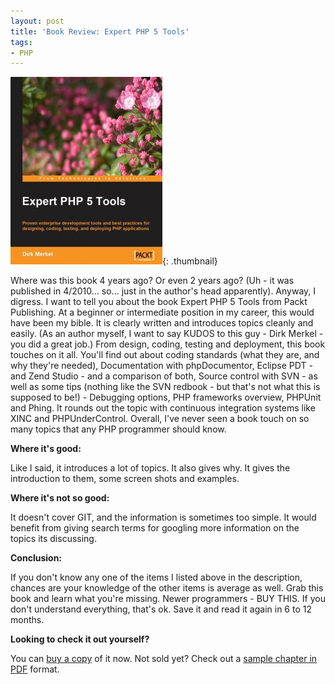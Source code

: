 ```yaml
---
layout: post
title: 'Book Review: Expert PHP 5 Tools'
tags:
- PHP
---
```

[![](/uploads/2010/8389_MockupCover-243x300.jpg)](/uploads/2010/8389_MockupCover.jpg){: .thumbnail}

Where was this book 4 years ago?  Or even 2 years ago?  (Uh - it was published in 4/2010... so... just in the author's head apparently).  Anyway, I digress.  I want to tell you about the book Expert PHP 5 Tools from Packt Publishing.  At a beginner or intermediate position in my career, this would have been my bible.  It is clearly written and introduces topics cleanly and easily.  (As an author myself, I want to say KUDOS to this guy - Dirk Merkel - you did a great job.)  From design, coding, testing and deployment, this book touches on it all.  You'll find out about coding standards (what they are, and why they're needed), Documentation with phpDocumentor, Eclipse PDT - and Zend Studio - and a comparison of both, Source control with SVN - as well as some tips (nothing like the SVN redbook - but that's not what this is supposed to be!) - Debugging options, PHP frameworks overview, PHPUnit and Phing.  It rounds out the topic with continuous integration systems like XINC and PHPUnderControl.  Overall, I've never seen a book touch on so many topics that any PHP programmer should know.

**Where it's good:**

Like I said, it introduces a lot of topics.  It also gives why.  It gives the introduction to them, some screen shots and examples.

**Where it's not so good:**

It doesn't cover GIT, and the information is sometimes too simple.  It would benefit from giving search terms for googling more information on the topics its discussing.

**Conclusion:**

If you don't know any one of the items I listed above in the description, chances are your knowledge of the other items is average as well.  Grab this book and learn what you're missing.  Newer programmers - BUY THIS.  If you don't understand everything, that's ok.  Save it and read it again in 6 to 12 months.

**Looking to check it out yourself?**

You can [buy a copy](https://www.packtpub.com/expert-php-5-tools/book) of it now.  Not sold yet?  Check out a [sample chapter in PDF]( https://www.packtpub.com/sites/default/files/8389_Expert%20PHP%20Development_SampleChapter.pdf) format.
